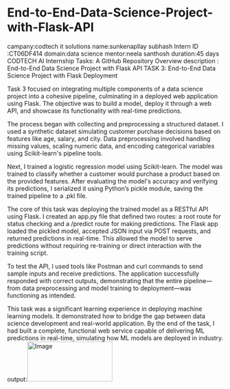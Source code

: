 # End-to-End-Data-Science-Project-with-Flask-API
campany:codtech it solutions
name:sunkenapllay subhash
Intern ID :CT06DF414 
domain:data science
mentor:neela santhosh
duration:45 days 
CODTECH AI Internship Tasks: A GitHub Repository
Overview description :  End-to-End Data Science Project with Flask API
TASK 3: End-to-End Data Science Project with Flask Deployment

Task 3 focused on integrating multiple components of a data science project into a cohesive pipeline, culminating in a deployed web application using Flask. The objective was to build a model, deploy it through a web API, and showcase its functionality with real-time predictions.

The process began with collecting and preprocessing a structured dataset. I used a synthetic dataset simulating customer purchase decisions based on features like age, salary, and city. Data preprocessing involved handling missing values, scaling numeric data, and encoding categorical variables using Scikit-learn's pipeline tools.

Next, I trained a logistic regression model using Scikit-learn. The model was trained to classify whether a customer would purchase a product based on the provided features. After evaluating the model's accuracy and verifying its predictions, I serialized it using Python’s pickle module, saving the trained pipeline to a .pkl file.

The core of this task was deploying the trained model as a RESTful API using Flask. I created an app.py file that defined two routes: a root route for status checking and a /predict route for making predictions. The Flask app loaded the pickled model, accepted JSON input via POST requests, and returned predictions in real-time. This allowed the model to serve predictions without requiring re-training or direct interaction with the training script.

To test the API, I used tools like Postman and curl commands to send sample inputs and receive predictions. The application successfully responded with correct outputs, demonstrating that the entire pipeline—from data preprocessing and model training to deployment—was functioning as intended.

This task was a significant learning experience in deploying machine learning models. It demonstrated how to bridge the gap between data science development and real-world application. By the end of the task, I had built a complete, functional web service capable of delivering ML predictions in real-time, simulating how ML models are deployed in industry.
output:<img width="198" height="93" alt="Image" src="https://github.com/user-attachments/assets/ebae6e8b-3146-41bb-9f66-72792e3b6537" />
